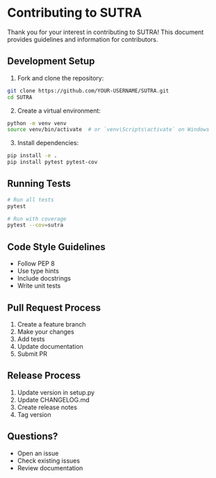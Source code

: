 ﻿# Contributing to SUTRA

Thank you for your interest in contributing to SUTRA! This document provides guidelines and information for contributors.

## Development Setup

1. Fork and clone the repository:
```bash
git clone https://github.com/YOUR-USERNAME/SUTRA.git
cd SUTRA
```

2. Create a virtual environment:
```bash
python -m venv venv
source venv/bin/activate  # or `venv\Scripts\activate` on Windows
```

3. Install dependencies:
```bash
pip install -e .
pip install pytest pytest-cov
```

## Running Tests

```bash
# Run all tests
pytest

# Run with coverage
pytest --cov=sutra
```

## Code Style Guidelines

- Follow PEP 8
- Use type hints
- Include docstrings
- Write unit tests

## Pull Request Process

1. Create a feature branch
2. Make your changes
3. Add tests
4. Update documentation
5. Submit PR

## Release Process

1. Update version in setup.py
2. Update CHANGELOG.md
3. Create release notes
4. Tag version

## Questions?

- Open an issue
- Check existing issues
- Review documentation
